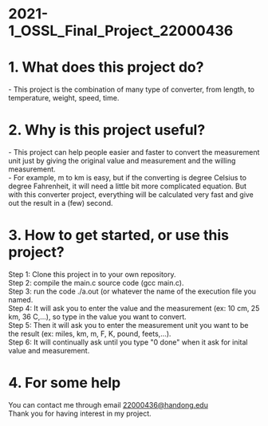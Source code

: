 # 2021-1_OSSL_Final_Project_22000436

<h1>1. What does this project do?</h1>
- This project is the combination of many type of converter, from length, to temperature, weight, speed, time.

<h1>2. Why is this project useful?</h1>
- This project can help people easier and faster to convert the measurement unit just by giving the original value and measurement and the willing measurement.<br/>
- For example, m to km is easy, but if the converting is degree Celsius to degree Fahrenheit, it will need a little bit more complicated equation. But with this converter project, everything will be calculated very fast and give out the result in a (few) second.

<h1>3. How to get started, or use this project?</h1>
Step 1: Clone this project in to your own repository.<br/>
Step 2: compile the main.c source code (gcc main.c).<br/>
Step 3: run the code ./a.out (or whatever the name of the execution file you named.<br/>
Step 4: It will ask you to enter the value and the measurement (ex: 10 cm, 25 km, 36 C,...), so type in the value you want to convert.<br/>
Step 5: Then it will ask you to enter the measurement unit you want to be the result (ex: miles, km, m, F, K, pound, feets,...).<br/>
Step 6: It will continually ask until you type "0 done" when it ask for inital value and measurement.<br/>

<h1>4. For some help</h1>
You can contact me through email <a href="mailto:22000436@handong.edu">22000436@handong.edu</a> <br/> 
Thank you for having interest in my project.
